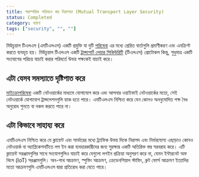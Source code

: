 ```yaml
---
title: পারস্পরিক পরিবহন স্তর নিরাপত্তা (Mutual Transport Layer Security)
status: Completed
category: ধারণা
tags: ["security", "", ""]
---
```


মিউচুয়াল টিএলএস (এমটিএলএস) একটি প্রযুক্তি যা দুটি [পরিষেবা](/bn/service/) এর মধ্যে প্রেরিত বার্তাগুলি প্রমাণীকরণ এবং এনক্রিপ্ট করতে ব্যবহৃত হয়। 
মিউচুয়াল টিএলএস একটি [ট্রান্সপোর্ট লেয়ার সিকিউরিটি](/bn/transport-layer-security/) (টিএলএস) প্রোটোকল কিন্তু, শুধুমাত্র একটি সংযোগের পরিচয় যাচাই করার পরিবর্তে উভয় পক্ষকেই যাচাই করে।

## এটা যেসব সমস্যাতে দৃষ্টিপাত করে

[মাইক্রোপরিষেবা](/bn/microservices-architecture/) একটি নেটওয়ার্কের মাধ্যমে যোগাযোগ করে এবং আপনার ওয়াইফাই নেটওয়ার্কের মতো, সেই নেটওয়ার্কে যোগাযোগ ট্রান্সলেশনগুলি হ্যাক হতে পারে। 
এমটিএলএস নিশ্চিত করে যেন কোনও অননুমোদিত পক্ষ বৈধ অনুরোধ শুনতে বা নকল করতে পারে না।

## এটা কিভাবে সাহায্য করে

এমটিএলএস নিশ্চিত করে যে ক্লায়েন্ট এবং সার্ভারের মধ্যে ট্র্যাফিক উভয় দিকে নিরাপদ এবং নির্ভরযোগ্য এছাড়াও কোনও নেটওয়ার্ক বা 
অ্যাপ্লিকেশনটিতে লগ ইন করা ব্যবহারকারীদের জন্য সুরক্ষার একটি অতিরিক্ত স্তর সরবরাহ করে। 
এটি ক্লায়েন্ট সরঞ্জামগুলির সাথে সংযোগগুলিও যাচাই করে যেগুলো লগইন প্রক্রিয়া অনুসরণ করে না, যেমন ইন্টারনেট অফ থিংস (IoT) সরঞ্জামগুলি। 
অন-পাথ আক্রমণ, স্পুফিং আক্রমণ, ক্রেডেনশিয়াল স্টাফিং, ব্রুট ফোর্স আক্রমণ ইত্যাদির মতো আক্রমণগুলি এমটিএলএস দ্বারা প্রতিরোধ করা যেতে পারে।
